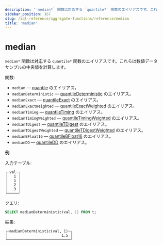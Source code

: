 ```yaml
---
description: '`median*` 関数は対応する `quantile*` 関数のエイリアスです。これらは数値データサンプルの中央値を計算します。'
sidebar_position: 167
slug: /sql-reference/aggregate-functions/reference/median
title: 'median'
---
```



# median

`median*` 関数は対応する `quantile*` 関数のエイリアスです。これらは数値データサンプルの中央値を計算します。

関数:

- `median` — [quantile](/sql-reference/aggregate-functions/reference/quantile) のエイリアス。
- `medianDeterministic` — [quantileDeterministic](/sql-reference/aggregate-functions/reference/quantiledeterministic) のエイリアス。
- `medianExact` — [quantileExact](/sql-reference/aggregate-functions/reference/quantileexact#quantileexact) のエイリアス。
- `medianExactWeighted` — [quantileExactWeighted](/sql-reference/aggregate-functions/reference/quantileexactweighted) のエイリアス。
- `medianTiming` — [quantileTiming](/sql-reference/aggregate-functions/reference/quantiletiming) のエイリアス。
- `medianTimingWeighted` — [quantileTimingWeighted](/sql-reference/aggregate-functions/reference/quantiletimingweighted) のエイリアス。
- `medianTDigest` — [quantileTDigest](/sql-reference/aggregate-functions/reference/quantiletdigest) のエイリアス。
- `medianTDigestWeighted` — [quantileTDigestWeighted](/sql-reference/aggregate-functions/reference/quantiletdigestweighted) のエイリアス。
- `medianBFloat16` — [quantileBFloat16](/sql-reference/aggregate-functions/reference/quantilebfloat16) のエイリアス。
- `medianDD` — [quantileDD](/sql-reference/aggregate-functions/reference/quantileddsketch) のエイリアス。

**例**

入力テーブル:

```text
┌─val─┐
│   1 │
│   1 │
│   2 │
│   3 │
└─────┘
```

クエリ:

```sql
SELECT medianDeterministic(val, 1) FROM t;
```

結果:

```text
┌─medianDeterministic(val, 1)─┐
│                         1.5 │
└─────────────────────────────┘
```

